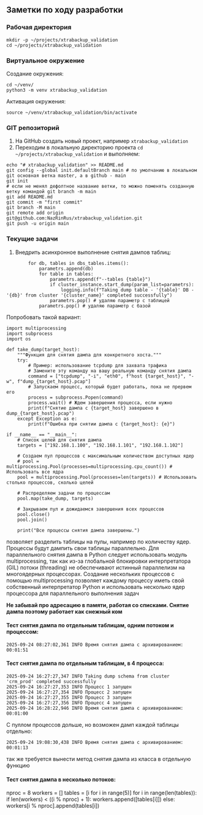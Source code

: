 ## Заметки по ходу разработки
### Рабочая директория
```
mkdir -p ~/projects/xtrabackup_validation
cd ~/projects/xtrabackup_validation
```
### Виртуальное окружение
Создание окружения:
```
cd ~/venv/
python3 -m venv xtrabackup_validation
```
Активация окружения:
```
source ~/venv/xtrabackup_validation/bin/activate
```
### GIT репозиторий
1. На GitHub создать новый проект, например `xtrabackup_validation`
2. Переходим в локальную директорию проекта `cd ~/projects/xtrabackup_validation` и выполняем:
```
echo "# xtrabackup_validation" >> README.md
git config --global init.defaultBranch main # по умолчанию в локальном git основная ветка master, а в github - main
git init
# если не менял дефолтное название ветки, то можно поменять созданную ветку командой git branch -m main
git add README.md
git commit -m "first commit"
git branch -M main
git remote add origin git@github.com:NazRinRus/xtrabackup_validation.git
git push -u origin main
```
### Текущие задачи
1. Внедрить асинхронное выполнение снятия дампов таблиц:
```
        for db, tables in dbs_tables.items():
            parametrs.append(db)
            for table in tables:
                parametrs.append(f"--tables {table}")
                if cluster_instance.start_dump(param_list=parametrs):
                    logging.info(f"Taking dump table - '{table}' DB - '{db}' from cluster '{cluster_name}' completed successfully")
                parametrs.pop() # удаляю параметр с таблицей
            parametrs.pop() # удаляю параметр с базой
```
Попробовать такой вариант:
```
import multiprocessing
import subprocess
import os

def take_dump(target_host):
    """Функция для снятия дампа для конкретного хоста."""
    try:
        # Пример: использование tcpdump для захвата трафика
        # Замените эту команду на вашу реальную команду снятия дампа
        command = ["tcpdump", "-i", "eth0", f"host {target_host}", "-w", f"dump_{target_host}.pcap"]
        # Запускаем процесс, который будет работать, пока не прервем его
        process = subprocess.Popen(command)
        process.wait() # Ждем завершения процесса, если нужно
        print(f"Снятие дампа с {target_host} завершено в dump_{target_host}.pcap")
    except Exception as e:
        print(f"Ошибка при снятии дампа с {target_host}: {e}")

if __name__ == "__main__":
    # Список целей для снятия дампа
    targets = ["192.168.1.100", "192.168.1.101", "192.168.1.102"]

    # Создаем пул процессов с максимальным количеством доступных ядер
    # pool = multiprocessing.Pool(processes=multiprocessing.cpu_count()) # Использовать все ядра
    pool = multiprocessing.Pool(processes=len(targets)) # Использовать столько процессов, сколько целей

    # Распределяем задачи по процессам
    pool.map(take_dump, targets)

    # Закрываем пул и дожидаемся завершения всех процессов
    pool.close()
    pool.join()

    print("Все процессы снятия дампа завершены.")
```
позволяет разделить таблицы на пулы, например по количеству ядер. Процессы будут дампить свои таблицы параллельно.
Для параллельного снятия дампа в Python следует использовать модуль multiprocessing, так как из-за глобальной блокировки интерпретатора (GIL) потоки (threading) не обеспечивают истинный параллелизм на многоядерных процессорах. Создание нескольких процессов с помощью multiprocessing позволяет каждому процессу иметь свой собственный интерпретатор Python и использовать несколько ядер процессора для параллельного выполнения задач


**Не забывай про адресацию в памяти, работая со списками. Снятие дампа поэтому работает как снежный ком**

#### Тест снятия дампа по отдельным таблицам, одним потоком и процессом:
```
2025-09-24 08:27:02,361 INFO Время снятия дампа с архивированием: 00:01:51
```
#### Тест снятия дампа по отдельным таблицам, в 4 процесса:
```
2025-09-24 16:27:27,347 INFO Taking dump schema from cluster 'crm_prod' completed successfully
2025-09-24 16:27:27,353 INFO Процесс 1 запущен
2025-09-24 16:27:27,354 INFO Процесс 2 запущен
2025-09-24 16:27:27,355 INFO Процесс 3 запущен
2025-09-24 16:27:27,356 INFO Процесс 4 запущен
2025-09-24 16:28:22,946 INFO Время снятия дампа с архивированием: 00:01:00
```
С пуллом процессов дольше, но возможен дамп каждой таблицы отдельно:
```
2025-09-24 19:08:30,438 INFO Время снятия дампа с архивированием: 00:01:13
```
так же требуется вынести метод снятия дампа из класса в отдельную функцию
#### Тест снятия дампа в несколько потоков:


nproc = 8
workers = []
tables = [i for i in range(5)]
for i in range(len(tables)):
    if len(workers) < ((i % nproc) + 1):
        workers.append([tables[i]])
    else:
        workers[i % nproc].append(tables[i])

